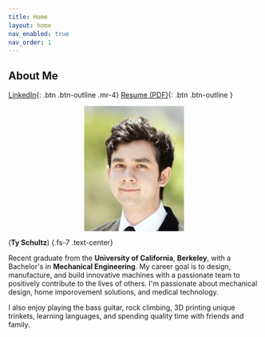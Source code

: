 ```yaml
---
title: Home
layout: home
nav_enabled: true
nav_order: 1
---
```

About Me
---

[LinkedIn](https://www.linkedin.com/in/ty-schultz/){: .btn .btn-outline .mr-4}
[Resume (PDF)](/assets/basicResume.pdf){: .btn .btn-outline }

<div style="display: flex; justify-content: center; gap: 20px;">
    <img src="assets/profheadshot.jpg" style="height: 250px; width: auto;">
    
</div>

(**Ty Schultz**) {.fs-7 .text-center}

Recent graduate from the **University of California**, **Berkeley**, with a Bachelor's in **Mechanical Engineering**. My career goal is to design, manufacture, and build innovative machines with a passionate team to positively contribute to the lives of others. I'm passionate about mechanical design, home imporovement solutions, and medical technology.

I also enjoy playing the bass guitar, rock climbing, 3D printing unique trinkets, learning languages, and spending quality time with friends and family.

